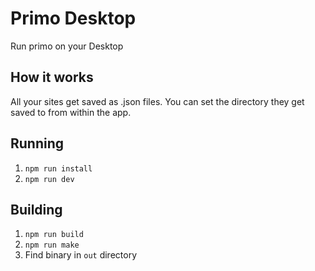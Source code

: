 # Primo Desktop

Run primo on your Desktop

## How it works

All your sites get saved as .json files. You can set the directory they get saved to from within the app. 

## Running 

1. `npm run install`
1. `npm run dev`

## Building 

1. `npm run build`
1. `npm run make`
1. Find binary in `out` directory